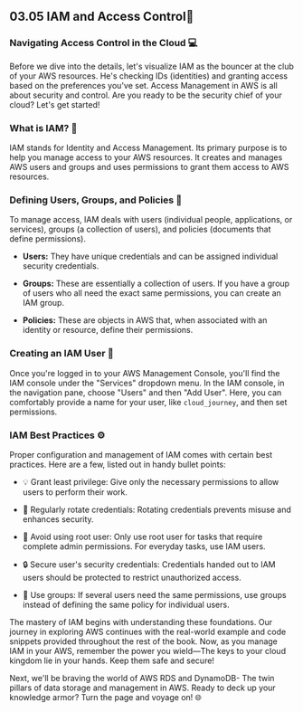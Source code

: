 ## 03.05 IAM and Access Control🛂

### Navigating Access Control in the Cloud 💻

Before we dive into the details, let's visualize IAM as the bouncer at the club of your AWS resources. He's checking IDs (identities) and granting access based on the preferences you've set. Access Management in AWS is all about security and control. Are you ready to be the security chief of your cloud? Let's get started!

### What is IAM? 🤔

IAM stands for Identity and Access Management. Its primary purpose is to help you manage access to your AWS resources. It creates and manages AWS users and groups and uses permissions to grant them access to AWS resources.

### Defining Users, Groups, and Policies 👥

To manage access, IAM deals with users (individual people, applications, or services), groups (a collection of users), and policies (documents that define permissions).

- **Users:** They have unique credentials and can be assigned individual security credentials.
  
- **Groups:** These are essentially a collection of users. If you have a group of users who all need the exact same permissions, you can create an IAM group.

- **Policies:** These are objects in AWS that, when associated with an identity or resource, define their permissions.

### Creating an IAM User 🧑

Once you're logged in to your AWS Management Console, you'll find the IAM console under the "Services" dropdown menu. In the IAM console, in the navigation pane, choose "Users" and then "Add User". Here, you can comfortably provide a name for your user, like `cloud_journey`, and then set permissions. 

### IAM Best Practices ⚙️

Proper configuration and management of IAM comes with certain best practices. Here are a few, listed out in handy bullet points:

- 💡 Grant least privilege: Give only the necessary permissions to allow users to perform their work.

- 🔄 Regularly rotate credentials: Rotating credentials prevents misuse and enhances security.

- 🚫 Avoid using root user: Only use root user for tasks that require complete admin permissions. For everyday tasks, use IAM users.

- 🔒 Secure user's security credentials: Credentials handed out to IAM users should be protected to restrict unauthorized access.

- 👥 Use groups: If several users need the same permissions, use groups instead of defining the same policy for individual users.  

The mastery of IAM begins with understanding these foundations. Our journey in exploring AWS continues with the real-world example and code snippets provided throughout the rest of the book. Now, as you manage IAM in your AWS, remember the power you wield—The keys to your cloud kingdom lie in your hands. Keep them safe and secure!
   
Next, we'll be braving the world of AWS RDS and DynamoDB- The twin pillars of data storage and management in AWS. Ready to deck up your knowledge armor? Turn the page and voyage on! 🌐